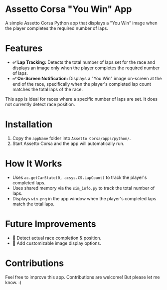 # **Assetto Corsa "You Win" App**

A simple Assetto Corsa Python app that displays a "You Win" image when the player completes the required number of laps.

# **Features**

* **✅ Lap Tracking:** Detects the total number of laps set for the race and displays an image only when the player completes the required number of laps.
* **✅ On-Screen Notification:** Displays a "You Win" image on-screen at the end of the race, specifically when the player's completed lap count matches the total laps of the race.

This app is ideal for races where a specific number of laps are set. It does not currently detect race position.

# **Installation**

1.  Copy the `appName` folder into `Assetto Corsa/apps/python/`.
2.  Start Assetto Corsa and the app will automatically run.

# **How It Works**

* Uses `ac.getCarState(0, acsys.CS.LapCount)` to track the player's completed laps.
* Uses shared memory via the `sim_info.py` to track the total number of laps.
* Displays `win.png` in the app window when the player's completed laps match the total laps.

# **Future Improvements**

* 🔹 Detect actual race completion & position.
* 🔹 Add customizable image display options.

# **Contributions**

Feel free to improve this app. Contributions are welcome! But please let me know. :)
